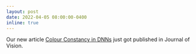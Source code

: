 ```yaml
---
layout: post
date: 2022-04-05 08:00:00-0400
inline: true
---
```


Our new article [Colour Constancy in DNNs](https://jov.arvojournals.org/article.aspx?articleid=2778712) just got published in Journal of Vision.

